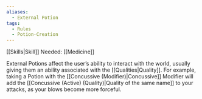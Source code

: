 ```yaml
---
aliases:
  - External Potion
tags:
  - Rules
  - Potion-Creation
---
```

[[Skills|Skill]] Needed: [[Medicine]]

External Potions affect the user’s ability to interact with the world, usually giving them an ability associated with the [[Qualities|Quality]]. For example, taking a Potion with the [[Concussive (Modifier)|Concussive]] Modifier will add the [[Concussive (Active) (Quality)|Quality of the same name]] to your attacks, as your blows become more forceful.